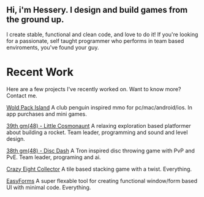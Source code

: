 ## Hi, i'm Hessery. I design and build games from the ground up.

I create stable, functional and clean code, and love to do it!
If you're looking for a passionate, self taught programmer who performs in team based enviroments, you've found your guy.

# Recent Work
Here are a few projects I've recently worked on. Want to know more? Contact me.

[Wold Pack Island](https://apps.apple.com/app/id1453048068)
A club penguin inspired mmo for pc/mac/android/ios.
In app purchases and mini games.

[39th gm(48) - Little Cosmonaunt](https://gm48.net/game/1971/little-cosmonaut)
A relaxing exploration based platformer about building a rocket.
Team leader, programming and sound and level design.

[38th gm(48) - Disc Dash](https://gm48.net/game/1855/disc-dash)
A Tron inspired disc throwing game with PvP and PvE.
Team leader, programing and ai.

[Crazy Eight Collector](https://oke-oku.itch.io/crazy-eight-collector)
A tile based stacking game with a twist.
Everything.

[EasyForms](https://marketplace.yoyogames.com/assets/10060/easyforms)
A super flexable tool for creating functional window/form based UI with minimal code.
Everything.
